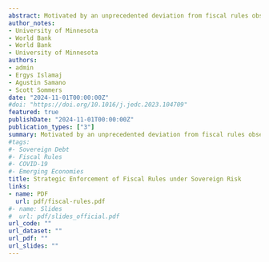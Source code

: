 ```yaml
---
abstract: Motivated by an unprecedented deviation from fiscal rules observed during the COVID-19 pandemic, we develop a sovereign debt model with strategic enforcement of fiscal rules. Empirically, we document that the presence of fiscal rules is statistically significantly associated with lower sovereign spreads during the COVID-19 crisis. This correlation persists even when nations deviate from the rule, suggesting that financial markets do not penalize deviations from the rule during global crises due to an expectation of post-crisis compliance. To test our hypothesis, we enhance a sovereign debt model with the possibility of deviating from the fiscal rule by imposing an exogenous cost of deviation. We show that, if there is no deviation cost during a global crisis, the model can rationalize quantitatively the sovereign spread compressing effect of fiscal rules. Overall, the findings suggest that fiscal rules can help emerging markets and developing economies signal fiscal responsibility during episodes of global financial stress, reducing borrowing costs relative to countries without fiscal rules. 
author_notes:
- University of Minnesota
- World Bank
- World Bank
- University of Minnesota
authors:
- admin
- Ergys Islamaj
- Agustin Samano
- Scott Sommers
date: "2024-11-01T00:00:00Z"
#doi: "https://doi.org/10.1016/j.jedc.2023.104709"
featured: true
publishDate: "2024-11-01T00:00:00Z"
publication_types: ["3"]
summary: Motivated by an unprecedented deviation from fiscal rules observed during the COVID-19 pandemic, we develop a sovereign debt model with strategic enforcement of fiscal rules. Empirically, we document that the presence of fiscal rules is statistically significantly associated with lower sovereign spreads during the COVID-19 crisis. This correlation persists even when nations deviate from the rule, suggesting that financial markets do not penalize deviations from the rule during global crises due to an expectation of post-crisis compliance. To test our hypothesis, we enhance a sovereign debt model with the possibility of deviating from the fiscal rule by imposing an exogenous cost of deviation. We show that, if there is no deviation cost during a global crisis, the model can rationalize quantitatively the sovereign spread compressing effect of fiscal rules. Overall, the findings suggest that fiscal rules can help emerging markets and developing economies signal fiscal responsibility during episodes of global financial stress, reducing borrowing costs relative to countries without fiscal rules. 
#tags:
#- Sovereign Debt
#- Fiscal Rules
#- COVID-19
#- Emerging Economies
title: Strategic Enforcement of Fiscal Rules under Sovereign Risk
links:
- name: PDF
  url: pdf/fiscal-rules.pdf
#- name: Slides
#  url: pdf/slides_official.pdf
url_code: ""
url_dataset: ""
url_pdf: ""
url_slides: ""
---
```


